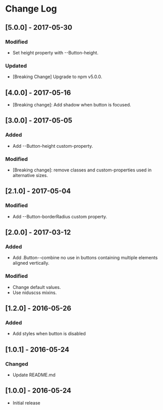 # Change Log

## [5.0.0] - 2017-05-30

### Modified
- Set height property with --Button-height.

### Updated
- [Breaking Change] Upgrade to npm v5.0.0.


## [4.0.0] - 2017-05-16

- [Breaking change]: Add shadow when button is focused.


## [3.0.0] - 2017-05-05

### Added
- Add --Button-height custom-property.

### Modified
- [Breaking change]: remove classes and custom-properties used in alternative sizes.


## [2.1.0] - 2017-05-04

### Modified
- Add --Button-borderRadius custom property.


## [2.0.0] - 2017-03-12

### Added
- Add .Button--combine no use in buttons containing multiple elements aligned vertically.

### Modified
- Change default values.
- Use niduscss mixins.


## [1.2.0] - 2016-05-26

### Added
- Add styles when button is disabled


## [1.0.1] - 2016-05-24

### Changed
- Update README.md


## [1.0.0] - 2016-05-24

* Initial release
